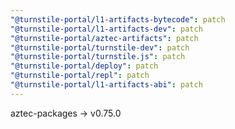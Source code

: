 ```yaml
---
"@turnstile-portal/l1-artifacts-bytecode": patch
"@turnstile-portal/l1-artifacts-dev": patch
"@turnstile-portal/aztec-artifacts": patch
"@turnstile-portal/turnstile-dev": patch
"@turnstile-portal/turnstile.js": patch
"@turnstile-portal/deploy": patch
"@turnstile-portal/repl": patch
"@turnstile-portal/l1-artifacts-abi": patch
---
```


aztec-packages -> v0.75.0
